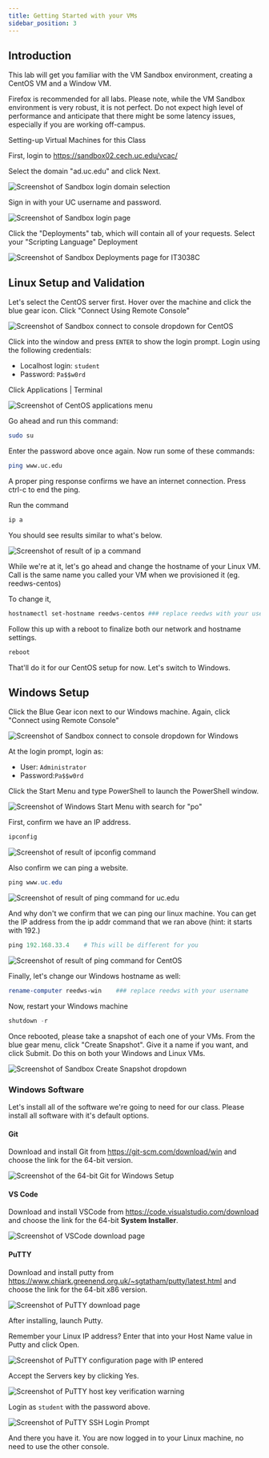 ```yaml
---
title: Getting Started with your VMs
sidebar_position: 3
---
```


## Introduction

This lab will get you familiar with the VM Sandbox environment, creating a CentOS VM and a Window VM.

Firefox is recommended for all labs. Please note, while the VM Sandbox environment is very robust, it is not perfect. Do not expect high level of performance and anticipate that there might be some latency issues, especially if you are working off-campus.

Setting-up Virtual Machines for this Class

First, login to <https://sandbox02.cech.uc.edu/vcac/>

Select the domain "ad.uc.edu" and click Next.

![Screenshot of Sandbox login domain selection](/img/week-1/sandbox/1-login-1.png)

Sign in with your UC username and password.

![Screenshot of Sandbox login page](/img/week-1/sandbox/2-login-2.png)

Click the "Deployments" tab, which will contain all of your requests. Select your "Scripting Language" Deployment

![Screenshot of Sandbox Deployments page for IT3038C](/img/week-1/sandbox/3-deployments.png)

## Linux Setup and Validation

Let's select the CentOS server first. Hover over the machine and click the blue gear icon. Click "Connect Using Remote Console"

![Screenshot of Sandbox connect to console dropdown for CentOS](/img/week-1/sandbox/4-connect-console-centos.png)

Click into the window and press `ENTER` to show the login prompt.
Login using the following credentials:

- Localhost login: `student`
- Password: `Pa$$w0rd`

Click Applications | Terminal

![Screenshot of CentOS applications menu](/img/week-1/centos/1-apps-menu.png)

Go ahead and run this command:

```bash
sudo su
```

Enter the password above once again.
Now run some of these commands:

```bash
ping www.uc.edu
```

A proper ping response confirms we have an internet connection. Press ctrl-c to end the ping.

Run the command

```bash
ip a
```

You should see results similar to what's below.

![Screenshot of result of ip a command](/img/week-1/centos/2-terminal-ip-cmd.png)

While we're at it, let's go ahead and change the hostname of your Linux VM. Call is the same name you called your VM when we provisioned it (eg. reedws-centos)

To change it,

```bash
hostnamectl set-hostname reedws-centos ### replace reedws with your username
```

Follow this up with a reboot to finalize both our network and hostname settings.

```bash
reboot
```

That'll do it for our CentOS setup for now. Let's switch to Windows.

## Windows Setup

Click the Blue Gear icon next to our Windows machine. Again, click "Connect using Remote Console"

![Screenshot of Sandbox connect to console dropdown for Windows](/img/week-1/sandbox/5-connect-console-win.png)

At the login prompt, login as:

- User: `Administrator`
- Password:`Pa$$w0rd`

Click the Start Menu and type PowerShell to launch the PowerShell window.

![Screenshot of Windows Start Menu with search for "po"](/img/week-1/windows/1-start-menu-powershell.png)

First, confirm we have an IP address.

```powershell
ipconfig
```

![Screenshot of result of ipconfig command](/img/week-1/windows/2-ipconfig-cmd.png)

Also confirm we can ping a website.

```powershell
ping www.uc.edu
 ```

![Screenshot of result of ping command for uc.edu](/img/week-1/windows/3-ping-uc-cmd.png)

And why don't we confirm that we can ping our linux machine. You can get the IP address from the ip addr command that we ran above (hint: it starts with 192.)

```powershell
ping 192.168.33.4    # This will be different for you
```

![Screenshot of result of ping command for CentOS](/img/week-1/windows/4-ping-centos-cmd.png)

Finally, let's change our Windows hostname as well:

```powershell
rename-computer reedws-win    ### replace reedws with your username
```

Now, restart your Windows machine

```powershell
shutdown -r
```

Once rebooted, please take a snapshot of each one of your VMs. From the blue gear menu, click "Create Snapshot". Give it a name if you want, and click Submit. Do this on both your Windows and Linux VMs.

![Screenshot of Sandbox Create Snapshot dropdown](/img/week-1/sandbox/6-create-snapshot.png)

### Windows Software

Let's install all of the software we're going to need for our class. Please install all software with it's default options.

#### Git

Download and install Git from <https://git-scm.com/download/win> and choose the link for the 64-bit version.

![Screenshot of the 64-bit Git for Windows Setup](/img/week-1/windows/5-git-download.png)

#### VS Code

Download and install VSCode from <https://code.visualstudio.com/download> and choose the link for the 64-bit __System Installer__.

![Screenshot of VSCode download page](/img/week-1/windows/6-vscode-download.png)

#### PuTTY

Download and install putty from <https://www.chiark.greenend.org.uk/~sgtatham/putty/latest.html> and choose the link for the 64-bit x86 version.

![Screenshot of PuTTY download page](/img/week-1/windows/7-putty-download.png)

After installing, launch Putty.

Remember your Linux IP address? Enter that into your Host Name value in Putty and click Open.

![Screenshot of PuTTY configuration page with IP entered](/img/week-1/putty/1-configuration.png)

Accept the Servers key by clicking Yes.

![Screenshot of PuTTY host key verification warning](/img/week-1/putty/2-accept-host-key.png)

Login as `student` with the password above.

![Screenshot of PuTTY SSH Login Prompt](/img/week-1/putty/3-ssh-login.png)

And there you have it. You are now logged in to your Linux machine, no need to use the other console.
